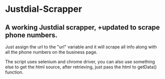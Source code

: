 # Justdial-Scrapper

## A working Justdial scrapper, +updated to scrape phone numbers.

Just assign the url to the "url" variable and it will scrape all info along with all the phone numbers on the business page.

The script uses selenium and chrome driver, you can also use something else to get the html source, after retrieving, just pass
the html to getData() function.



